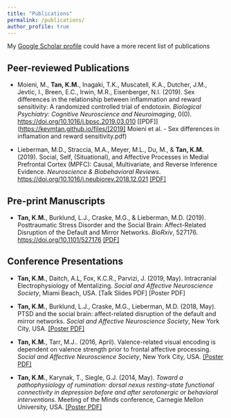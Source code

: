 ```yaml
---
title: "Publications"
permalink: /publications/
author_profile: true
---
```

My [Google Scholar profile](https://scholar.google.com/citations?user=1kC4VtgAAAAJ) could have a more recent list of publications

## Peer-reviewed Publications
* Moieni, M., **Tan, K.M.**, Inagaki, T.K., Muscatell, K.A., Dutcher, J.M., Jevtic, I., Breen, E.C., Irwin, M.R., Eisenberger, N.I. (2019). Sex differences in the relationship between inflammation and reward sensitivity: A randomized controlled trial of endotoxin. *Biological Psychiatry: Cognitive Neuroscience and Neuroimaging*, 0(0). https://doi.org/10.1016/j.bpsc.2019.03.010 [[PDF]](https://kevmtan.github.io/files/[2019] Moieni et al. - Sex differences in inflamation and reward sensitivity.pdf)

* Lieberman, M.D., Straccia, M.A., Meyer, M.L., Du, M., & **Tan, K.M.** (2019). Social, Self, (Situational), and Affective Processes in Medial Prefrontal Cortex (MPFC): Causal, Multivariate, and Reverse Inference Evidence. *Neuroscience & Biobehavioral Reviews*. https://doi.org/10.1016/j.neubiorev.2018.12.021 [[PDF]](http://www.scn.ucla.edu/pdf/Lieberman(2019)NBR.pdf)

## Pre-print Manuscripts
* **Tan, K.M.**, Burklund, L.J., Craske, M.G., & Lieberman, M.D. (2019). Posttraumatic Stress Disorder and the Social Brain: Affect-Related Disruption of the Default and Mirror Networks. *BioRxiv*, 527176. https://doi.org/10.1101/527176 [[PDF]](https://doi.org/10.1101/527176)

## Conference Presentations

* **Tan, K.M.**, Daitch, A.L, Fox, K.C.R., Parvizi, J. (2019, May). Intracranial Electrophysiology of Mentalizing. *Social and Affective Neuroscience Society*, Miami Beach, USA. [Talk Slides PDF] [Poster PDF]

* **Tan, K.M.**, Burklund, L.J., Craske, M.G., Lieberman, M.D. (2018, May). PTSD and the social brain: affect-related disruption of the default and mirror networks. *Social and Affective Neuroscience Society*, New York City, USA. [[Poster PDF]](https://kevmtan.github.io/files/KTan_PTSD_SANSposter_v2.pdf.pdf)

* **Tan, K.M.**, Tarr, M.J.. (2016, April). Valence-related visual encoding is dependent on valence strength prior to frontal affective processing. *Social and Affective Neuroscience Society*, New York City, USA. [[Poster PDF]](https://kevmtan.github.io/files/KevinTan_SANS2016_ObjectValence.pdf)

* **Tan, K.M.**, Karynak, T., Siegle, G.J. (2014, May). *Toward a pathophysiology of rumination: dorsal nexus resting-state functional connectivity in depression before and after serotonergic or behavioral interventions*. Meeting of the Minds conference, Carnegie Mellon University, USA. [[Poster PDF]](https://kevmtan.github.io/files/Kevin_DN_MeetingoftheMinds_Poster.pdf)


<!-- {% if author.googlescholar %}
  You can also find my articles on <u><a href="{{author.googlescholar}}">my Google Scholar profile</a>.</u>
{% endif %}

{% include base_path %}

{% for post in site.publications reversed %}
  {% include archive-single.html %}
{% endfor %}
 --